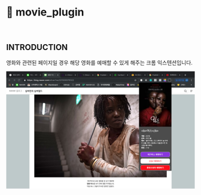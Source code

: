 # &#128055; movie_plugin

<br>

## INTRODUCTION

영화와 관련된 페이지일 경우 해당 영화를 예매할 수 있게 해주는 크롬 익스텐션입니다. <br>

![사용 스크린샷](example.png)